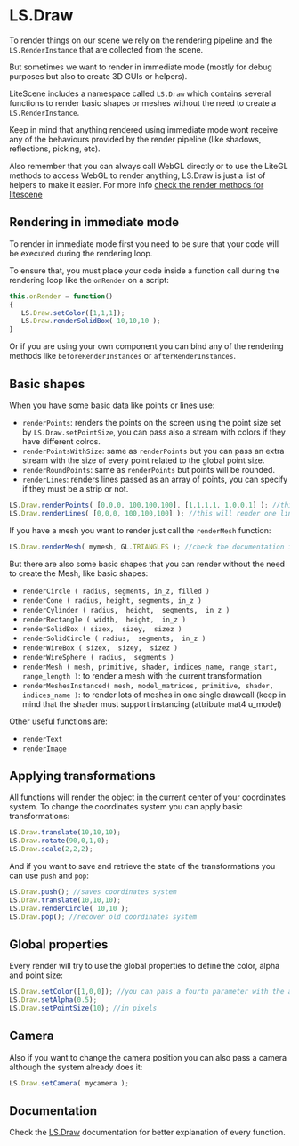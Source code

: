 # LS.Draw 

To render things on our scene we rely on the rendering pipeline and the ```LS.RenderInstance``` that are collected from the scene.

But sometimes we want to render in immediate mode (mostly for debug purposes but also to create 3D GUIs or helpers).

LiteScene includes a namespace called ```LS.Draw``` which contains several functions to render basic shapes or meshes without the need to create a ```LS.RenderInstance```.

Keep in mind that anything rendered using immediate mode wont receive any of the behaviours provided by the render pipeline (like shadows, reflections, picking, etc).

Also remember that you can always call WebGL directly or to use the LiteGL methods to access WebGL to render anything, LS.Draw is just a list of helpers to make it easier. For more info [check the render methods for litescene](rendering_methods.md)

## Rendering in immediate mode

To render in immediate mode first you need to be sure that your code will be executed during the rendering loop.

To ensure that, you must place your code inside a function call during the rendering loop like the ```onRender``` on a script:

```javascript
this.onRender = function()
{
   LS.Draw.setColor([1,1,1]);
   LS.Draw.renderSolidBox( 10,10,10 );
}
```

Or if you are using your own component you can bind any of the rendering methods like ```beforeRenderInstances``` or ```afterRenderInstances```.

## Basic shapes ##

When you have some basic data like points or lines use:

- ```renderPoints```: renders the points on the screen using the point size set by ```LS.Draw.setPointSize```, you can pass also a stream with colors if they have different colros.
- ```renderPointsWithSize```: same as ```renderPoints``` but you can pass an extra stream with the size of every point related to the global point size.
- ```renderRoundPoints```: same as ```renderPoints``` but points will be rounded.
- ```renderLines```: renders lines passed as an array of points, you can specify if they must be a strip or not.

```javascript
LS.Draw.renderPoints( [0,0,0, 100,100,100], [1,1,1,1, 1,0,0,1] ); //this will render two points, one white and the other red.
LS.Draw.renderLines( [0,0,0, 100,100,100] ); //this will render one line
```

If you have a mesh you want to render just call the ```renderMesh``` function:

```javascript
LS.Draw.renderMesh( mymesh, GL.TRIANGLES ); //check the documentation if you want to render a range or using an IndexBuffer 
```

But there are also some basic shapes that you can render without the need to create the Mesh, like basic shapes:

- ```renderCircle ( radius, segments, in_z, filled )```
- ```renderCone ( radius, height, segments, in_z )```
- ```renderCylinder ( radius,  height,  segments,  in_z )```
- ```renderRectangle ( width,  height,  in_z )```
- ```renderSolidBox ( sizex,  sizey,  sizez )```
- ```renderSolidCircle ( radius,  segments,  in_z )```
- ```renderWireBox ( sizex,  sizey,  sizez )```
- ```renderWireSphere ( radius,  segments )```
- ```renderMesh ( mesh, primitive, shader, indices_name, range_start, range_length )```: to render a mesh with the current transformation
- ```renderMeshesInstanced( mesh, model_matrices, primitive, shader, indices_name )```: to render lots of meshes in one single drawcall (keep in mind that the shader must support instancing (attribute mat4 u_model)

Other useful functions are:

- ```renderText```
- ```renderImage```


## Applying transformations ##

All functions will render the object in the current center of your coordinates system.
To change the coordinates system you can apply basic transformations:

```javascript
LS.Draw.translate(10,10,10);
LS.Draw.rotate(90,0,1,0);
LS.Draw.scale(2,2,2);
```

And if you want to save and retrieve the state of the transformations you can use ```push``` and ```pop```:

```javascript
LS.Draw.push(); //saves coordinates system
LS.Draw.translate(10,10,10);
LS.Draw.renderCircle( 10,10 );
LS.Draw.pop(); //recover old coordinates system
```

## Global properties

Every render will try to use the global properties to define the color, alpha and point size:

```javascript
LS.Draw.setColor([1,0,0]); //you can pass a fourth parameter with the alpha
LS.Draw.setAlpha(0.5);
LS.Draw.setPointSize(10); //in pixels
```

## Camera ##

Also if you want to change the camera position you can also pass a camera although the system already does it:

```javascript
LS.Draw.setCamera( mycamera );
```

## Documentation 

Check the [LS.Draw](http://webglstudio.org/doc/litescene/classes/LS.Draw.html) documentation for better explanation of every function.


